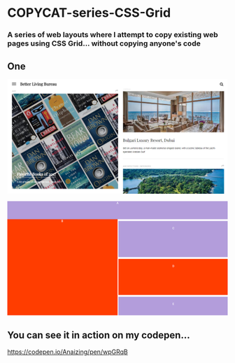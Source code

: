 # COPYCAT-series-CSS-Grid
### A series of web layouts where I attempt to copy existing web pages using CSS Grid... without copying anyone's code

## One
![Screenshot](One.png)

![Screenshot](One1.png)

## You can see it in action on my codepen...

https://codepen.io/Anaizing/pen/wpGRqB
